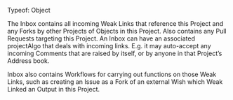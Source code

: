 Typeof: Object

The Inbox contains all incoming Weak Links that reference this Project and any Forks by other Projects of Objects in this Project.
Also contains any Pull Requests targeting this Project. An Inbox can have an associated projectAlgo that deals with incoming links.  E.g. it may auto-accept any incoming Comments that are raised by itself, or by anyone in that Project’s Address book.
 
Inbox also contains Workflows for carrying out functions on those Weak Links, such as creating an Issue as a Fork of an external Wish which Weak Linked an Output in this Project. 